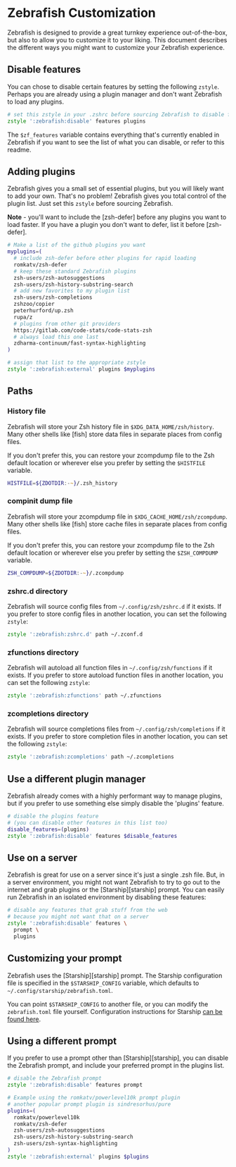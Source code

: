 # Zebrafish Customization

Zebrafish is designed to provide a great turnkey experience out-of-the-box, but also to
allow you to customize it to your liking. This document describes the different ways you
might want to customize your Zebrafish experience.

## Disable features

You can chose to disable certain features by setting the following `zstyle`. Perhaps
you are already using a plugin manager and don't want Zebrafish to load any plugins.

```zsh
# set this zstyle in your .zshrc before sourcing Zebrafish to disable features
zstyle ':zebrafish:disable' features plugins
```

The `$zf_features` variable contains everything that's currently enabled in Zebrafish
if you want to see the list of what you can disable, or refer to this readme.

## Adding plugins

Zebrafish gives you a small set of essential plugins, but you will likely want to add
your own. That's no problem! Zebrafish gives you total control of the plugin list.
Just set this `zstyle` before sourcing Zebrafish.

**Note** - you'll want to include the [zsh-defer] before any plugins you want to load
faster. If you have a plugin you don't want to defer, list it before [zsh-defer].

```zsh
# Make a list of the github plugins you want
myplugins=(
  # include zsh-defer before other plugins for rapid loading
  romkatv/zsh-defer
  # keep these standard Zebrafish plugins
  zsh-users/zsh-autosuggestions
  zsh-users/zsh-history-substring-search
  # add new favorites to my plugin list
  zsh-users/zsh-completions
  zshzoo/copier
  peterhurford/up.zsh
  rupa/z
  # plugins from other git providers
  https://gitlab.com/code-stats/code-stats-zsh
  # always load this one last
  zdharma-continuum/fast-syntax-highlighting
)

# assign that list to the appropriate zstyle
zstyle ':zebrafish:external' plugins $myplugins
```

## Paths

### History file

Zebrafish will store your Zsh history file in `$XDG_DATA_HOME/zsh/history`. Many other
shells like [fish] store data files in separate places from config files.

If you don't prefer this, you can restore your zcompdump file to the Zsh default
location or wherever else you prefer by setting the `$HISTFILE` variable.


```zsh
HISTFILE=${ZDOTDIR:-~}/.zsh_history
```

### compinit dump file

Zebrafish will store your zcompdump file in `$XDG_CACHE_HOME/zsh/zcompdump`. Many other
shells like [fish] store cache files in separate places from config files.

If you don't prefer this, you can restore your zcompdump file to the Zsh default
location or wherever else you prefer by setting the `$ZSH_COMPDUMP` variable.

```zsh
ZSH_COMPDUMP=${ZDOTDIR:-~}/.zcompdump
```

### zshrc.d directory

Zebrafish will source config files from `~/.config/zsh/zshrc.d` if it exists. If you
prefer to store config files in another location, you can set the following `zstyle`:

```zsh
zstyle ':zebrafish:zshrc.d' path ~/.zconf.d
```

### zfunctions directory

Zebrafish will autoload all function files in `~/.config/zsh/functions` if it exists. If
you prefer to store autoload function files in another location, you can set the
following `zstyle`:

```zsh
zstyle ':zebrafish:zfunctions' path ~/.zfunctions
```

### zcompletions directory

Zebrafish will source completions files from `~/.config/zsh/completions` if it exists.
If you prefer to store completion files in another location, you can set the following
`zstyle`:

```zsh
zstyle ':zebrafish:zcompletions' path ~/.zcompletions
```

## Use a different plugin manager

Zebrafish already comes with a highly performant way to manage plugins, but if you
prefer to use something else simply disable the 'plugins' feature.

```zsh
# disable the plugins feature
# (you can disable other features in this list too)
disable_features=(plugins)
zstyle ':zebrafish:disable' features $disable_features
```

## Use on a server

Zebrafish is great for use on a server since it's just a single .zsh file. But, in a
server environment, you might not want Zebrafish to try to go out to the internet
and grab plugins or the [Starship][starship] prompt. You can easily run Zebrafish in an
isolated environment by disabling these features:

```zsh
# disable any features that grab stuff from the web
# because you might not want that on a server
zstyle ':zebrafish:disable' features \
  prompt \
  plugins
```

## Customizing your prompt

Zebrafish uses the [Starship][starship] prompt. The Starship configuration file is
specified in the `$STARSHIP_CONFIG` variable, which defaults to
`~/.config/starship/zebrafish.toml`.

You can point `$STARSHIP_CONFIG` to another file, or you can modify the `zebrafish.toml`
file yourself. Configuration instructions for Starship [can be found here](https://starship.rs/config/).

## Using a different prompt

If you prefer to use a prompt other than [Starship][starship], you can disable the
Zebrafish prompt, and include your preferred prompt in the plugins list.

```zsh
# disable the Zebrafish prompt
zstyle ':zebrafish:disable' features prompt

# Example using the romkatv/powerlevel10k prompt plugin
# another popular prompt plugin is sindresorhus/pure
plugins=(
  romkatv/powerlevel10k
  romkatv/zsh-defer
  zsh-users/zsh-autosuggestions
  zsh-users/zsh-history-substring-search
  zsh-users/zsh-syntax-highlighting
)
zstyle ':zebrafish:external' plugins $plugins
```
